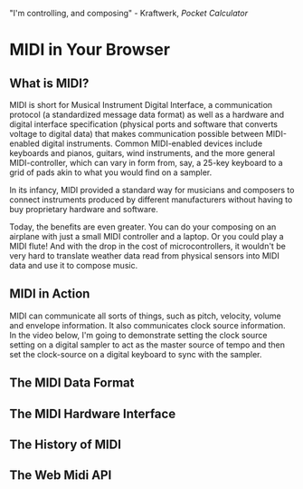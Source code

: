 "I'm controlling,
and composing" - Kraftwerk, *Pocket Calculator*

# MIDI in Your Browser

## What is MIDI?

MIDI is short for Musical Instrument Digital Interface, a communication protocol (a standardized message data format) as well as a hardware and digital interface specification (physical ports and software that converts voltage to digital data) that makes communication possible between MIDI-enabled digital instruments. Common MIDI-enabled devices include keyboards and pianos, guitars, wind instruments, and the more general MIDI-controller, which can vary in form from, say, a 25-key keyboard to a grid of pads akin to what you would find on a sampler. 

In its infancy, MIDI provided a standard way for musicians and composers to connect instruments produced by different manufacturers without having to buy proprietary hardware and software.  

Today, the benefits are even greater. You can do your composing on an airplane with just a small MIDI controller and a laptop.  Or you could play a MIDI flute! And with the drop in the cost of microcontrollers, it wouldn't be very hard to translate weather data read from physical sensors into MIDI data and use it to compose music.

## MIDI in Action

MIDI can communicate all sorts of things, such as pitch, velocity, volume and envelope information. It also communicates clock source information. In the video below, I'm going to demonstrate setting the clock source setting on a digital sampler to act as the master source of tempo and then set the clock-source on a digital keyboard to sync with the sampler.


## The MIDI Data Format



## The MIDI Hardware Interface

## The History of MIDI



## The Web Midi API



